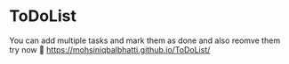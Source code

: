# ToDoList
You can add multiple tasks and mark them as done and also reomve them
try now 🔗 https://mohsiniqbalbhatti.github.io/ToDoList/
